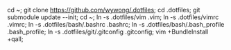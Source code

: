 cd ~;
git clone https://github.com/wywong/.dotfiles;
cd .dotfiles;
git submodule update --init;
cd ~;
ln -s .dotfiles/vim .vim;
ln -s .dotfiles/vimrc .vimrc;
ln -s .dotfiles/bash/.bashrc .bashrc;
ln -s .dotfiles/bash/.bash_profile .bash_profile;
ln -s .dotfiles/git/.gitconfig .gitconfig;
vim +BundleInstall +qall;
